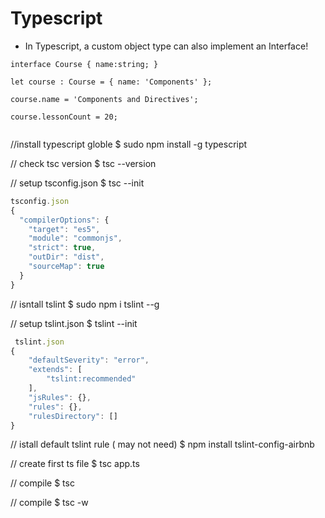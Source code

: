 # Typescript
- In Typescript, a custom object type can also implement an Interface!
```
interface Course { name:string; }
 
let course : Course = { name: 'Components' };
 
course.name = 'Components and Directives';
 
course.lessonCount = 20;
 
```

//install typescript globle
$ sudo npm install -g typescript

// check tsc version
$ tsc --version


// setup tsconfig.json
$ tsc --init

```javascript
tsconfig.json
{
  "compilerOptions": {
    "target": "es5",
    "module": "commonjs",
    "strict": true,
    "outDir": "dist",
    "sourceMap": true
  }
}
```


// isntall tslint
$ sudo npm i tslint --g

// setup tslint.json
$ tslint --init

```javascript
 tslint.json
{
    "defaultSeverity": "error",
    "extends": [
        "tslint:recommended"
    ],
    "jsRules": {},
    "rules": {},
    "rulesDirectory": []
}
```
// istall default tslint rule ( may not need)
$ npm install tslint-config-airbnb

// create first ts file
$ tsc app.ts

// compile
$ tsc

// compile
$ tsc -w
